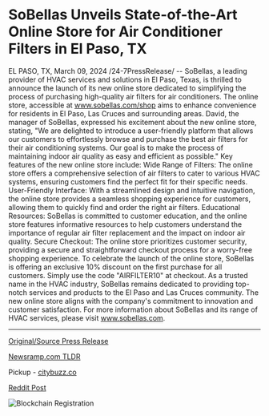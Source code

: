 # SoBellas Unveils State-of-the-Art Online Store for Air Conditioner Filters in El Paso, TX

EL PASO, TX, March 09, 2024 /24-7PressRelease/ -- SoBellas, a leading provider of HVAC services and solutions in El Paso, Texas, is thrilled to announce the launch of its new online store dedicated to simplifying the process of purchasing high-quality air filters for air conditioners. The online store, accessible at www.sobellas.com/shop aims to enhance convenience for residents in El Paso, Las Cruces and surrounding areas.  David, the manager of SoBellas, expressed his excitement about the new online store, stating, "We are delighted to introduce a user-friendly platform that allows our customers to effortlessly browse and purchase the best air filters for their air conditioning systems. Our goal is to make the process of maintaining indoor air quality as easy and efficient as possible."  Key features of the new online store include:  Wide Range of Filters: The online store offers a comprehensive selection of air filters to cater to various HVAC systems, ensuring customers find the perfect fit for their specific needs.  User-Friendly Interface: With a streamlined design and intuitive navigation, the online store provides a seamless shopping experience for customers, allowing them to quickly find and order the right air filters.  Educational Resources: SoBellas is committed to customer education, and the online store features informative resources to help customers understand the importance of regular air filter replacement and the impact on indoor air quality.  Secure Checkout: The online store prioritizes customer security, providing a secure and straightforward checkout process for a worry-free shopping experience.  To celebrate the launch of the online store, SoBellas is offering an exclusive 10% discount on the first purchase for all customers. Simply use the code "AIRFILTER10" at checkout.  As a trusted name in the HVAC industry, SoBellas remains dedicated to providing top-notch services and products to the El Paso and Las Cruces community. The new online store aligns with the company's commitment to innovation and customer satisfaction.  For more information about SoBellas and its range of HVAC services, please visit www.sobellas.com. 

---

[Original/Source Press Release](https://www.24-7pressrelease.com/press-release/509155/sobellas-unveils-state-of-the-art-online-store-for-air-conditioner-filters-in-el-paso-tx)
                    

[Newsramp.com TLDR](https://newsramp.com/curated-news/sobellas-launches-new-online-store-for-air-conditioner-filters-in-el-paso-texas/25cdb3de0856b2f8407f5d3fd3d79a0a) 


Pickup - [citybuzz.co](https://citybuzz.co/2024/03/09/sobellas-launches-user-friendly-online-store-for-air-conditioner-filters)
 



[Reddit Post](https://www.reddit.com/r/newsramp/comments/1bbh11j/sobellas_launches_new_online_store_for_air/) 



![Blockchain Registration](https://cdn.newsramp.app/24-7PressRelease/qrcode/243/10/urgepdlg.webp)